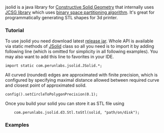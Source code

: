 jsolid is a java library for
[Constructive Solid Geometry](https://en.wikipedia.org/wiki/Constructive_solid_geometry)
that internally uses [JCSG library](https://github.com/miho/JCSG) which uses
[binary space partitioning algorithm](https://en.wikipedia.org/wiki/Binary_space_partitioning).
It's great for programmatically generating STL shapes for 3d printer.

### Tutorial 

To use jsolid you need download latest [release jar](https://github.com/perunlabs/jsolid/releases).
Whole API is available via static methods of
[JSolid](https://github.com/perunlabs/jsolid/blob/master/src/java/com/perunlabs/jsolid/JSolid.java)
class so all you need is to import it by adding following line
(which is omitted for simplicity in all following examples).
You may also want to add this line to favorites in your IDE.

```
import static com.perunlabs.jsolid.JSolid.*;
```

All curved (rounded) edges are approximated with finite precision,
which is configured by specifying maximal distance allowed between required curve
and closest point of approximated solid. 

```
config().setCircleToPolygonPrecision(0.1);
```

Once you build your solid you can store it as STL file using

```
	com.perunlabs.jsolid.d3.Stl.toStl(solid, "path/on/disk");
```

### Examples
